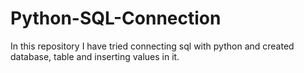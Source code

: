 # Python-SQL-Connection
In this repository I have tried connecting sql with python and created database, table and inserting values in it.
